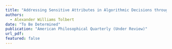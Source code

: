 ```yaml
---
title: "Addressing Sensitive Attributes in Algorithmic Decisions through Extended Conditional Independence"
authors:
  - Alexander Williams Tolbert
date: "To Be Determined"
publication: "American Philosophical Quarterly (Under Review)"
url_pdf:  
featured: false
---
```

